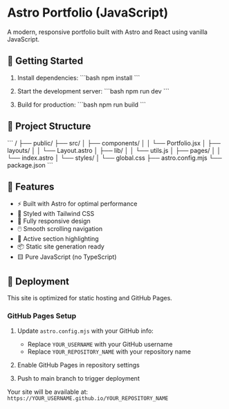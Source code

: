 # Astro Portfolio (JavaScript)

A modern, responsive portfolio built with Astro and React using vanilla JavaScript.

## 🚀 Getting Started

1. Install dependencies:
\`\`\`bash
npm install
\`\`\`

2. Start the development server:
\`\`\`bash
npm run dev
\`\`\`

3. Build for production:
\`\`\`bash
npm run build
\`\`\`

## 📁 Project Structure

\`\`\`
/
├── public/
├── src/
│   ├── components/
│   │   └── Portfolio.jsx
│   ├── layouts/
│   │   └── Layout.astro
│   ├── lib/
│   │   └── utils.js
│   ├── pages/
│   │   └── index.astro
│   └── styles/
│       └── global.css
├── astro.config.mjs
└── package.json
\`\`\`

## 🌟 Features

- ⚡️ Built with Astro for optimal performance
- 🎨 Styled with Tailwind CSS
- 📱 Fully responsive design
- 🖱️ Smooth scrolling navigation
- 🎯 Active section highlighting
- 📦 Static site generation ready
- 🟨 Pure JavaScript (no TypeScript)

## 🚀 Deployment

This site is optimized for static hosting and GitHub Pages.

### GitHub Pages Setup

1. Update `astro.config.mjs` with your GitHub info:
   - Replace `YOUR_USERNAME` with your GitHub username
   - Replace `YOUR_REPOSITORY_NAME` with your repository name

2. Enable GitHub Pages in repository settings

3. Push to main branch to trigger deployment

Your site will be available at: `https://YOUR_USERNAME.github.io/YOUR_REPOSITORY_NAME`
